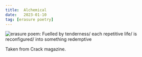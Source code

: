 ```yaml
---
title:  Alchemical
date:   2023-01-10
tag: [erasure poetry]
---
```


<img src="https://www.davidralphlewis.co.uk/assets/images/articles/2023/alchemical.jpeg" alt="erasure poem: Fuelled by tenderness/ each repetitive life/ is reconfigured/ into something redemptive" title="Almost destroyed the first letter with the marker, posted anyway." class="responsive"><br>

Taken from Crack magazine. 